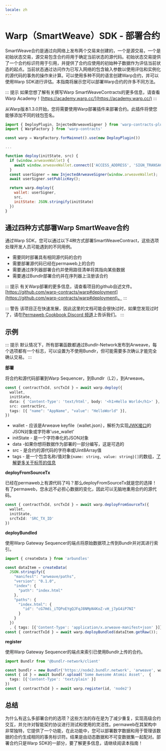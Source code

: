 ```yaml
---
locale: zh
---
```

# Warp（SmartWeave）SDK - 部署合约

SmartWeave合约是通过向网络上发布两个交易来创建的，一个是源交易，一个是初始状态交易，源交易包含合约将用于确定当前状态的源代码。初始状态交易提供了一个合约标识符用于引用，并提供了合约应使用的初始种子数据作为评估当前状态的起点。当前状态通过访问作为已写入网络的包含输入参数以使用评估和实例化的源代码的事务的操作来计算。可以使用多种不同的语言创建Warp合约，并可以使用Warp SDK进行评估。本指南将展示您可以部署Warp合约的许多不同方法。

::: 提示
如果您想了解有关撰写Warp SmartWeaveContracts的更多信息，请查看Warp Academy！[https://academy.warp.cc/](https://academy.warp.cc/)
:::

从Warp版本1.3.0开始，您将需要使用Warp部署插件来部署合约。此插件将使您能够添加不同的钱包签名。

```js
import { DeployPlugin, InjectedArweaveSigner } from 'warp-contracts-plugin-deploy'
import { WarpFactory } from 'warp-contracts'

const warp = WarpFactory.forMainnet().use(new DeployPlugin())

...

function deploy(initState, src) {
  if (window.arweaveWallet) {
    await window.arweaveWallet.connect(['ACCESS_ADDRESS', 'SIGN_TRANSACTION', 'ACCESS_PUBLIC_KEY', 'SIGNATURE']);
  }
  const userSigner = new InjectedArweaveSigner(window.arweaveWallet);
  await userSigner.setPublicKey();

  return warp.deploy({
    wallet: userSigner,
    src,
    initState: JSON.stringify(initState)
  })
}
```


## 通过四种方式部署Warp SmartWeave合约

通过Warp SDK，您可以通过以下4种方式部署SmartWeaveContract，这些选项处理开发人员可能遇到的不同用例。

* 需要同时部署具有相同源代码的合约
* 需要部署源代码已经在permaweb上的合约
* 需要通过序列器部署合约并使用路径清单将其指向某些数据
* 需要通过Bundlr部署合约并在序列器上注册该合约

::: 提示
有关Warp部署的更多信息，请查看项目的github自述文件。[https://github.com/warp-contracts/warp#deployment](https://github.com/warp-contracts/warp#deployment)。
:::

::: 警告
该项目正在快速发展，因此这里的文档可能会很快过时，如果您发现过时了，请在[Permaweb Cookbook Discord 频道](https://discord.gg/haCAX3shxF)上告诉我们。
:::

## 示例

::: 提示
默认情况下，所有部署函数都通过Bundlr-Network发布到Arweave，每个选项都有一个标志，可以设置为不使用Bundlr，但可能需要多次确认才能完全确认交易。
:::

**部署**

将合约和源代码部署到Warp Sequencer，到Bundlr（L2），到Arweave。

```ts
const { contractTxId, srcTxId } = await warp.deploy({
  wallet,
  initState,
  data: { 'Content-Type': 'text/html', body: '<h1>Hello World</h1>' },
  src: contractSrc,
  tags: [{ "name": "AppName", "value": "HelloWorld" }],
})
```

* wallet - 应该是Arweave keyfile（wallet.json），解析为实现[JWK接口](https://rfc-editor.org/rfc/rfc7517)的JSON对象或字符串'use_wallet'
* initState - 是一个字符串化的JSON对象
* data -如果你想将数据作为部署的一部分编写，这是可选的
* src - 是合约的源代码的字符串或Uint8Array值
* tags - 是一个包含名称/值对象`{name: string, value: string}[]`的数组，[了解更多关于标签的信息](../../../concepts/tags.md)

**deployFromSourceTx**

已经在permaweb上有源代码了吗？那么deployFromSourceTx就是您的选择！有了permaweb，您永远不必担心数据的变化，因此可以无脑地重用合约的源代码。

```ts
const { contractTxId, srcTxId } = await warp.deployFromSourceTx({
  wallet,
  initState,
  srcTxId: 'SRC_TX_ID'
})
```

**deployBundled**

使用Warp Gateway Sequencer的端点将原始数据项上传到Bundlr并对其进行索引。

```ts
import { createData } from 'arbundles'

const dataItem = createData(
  JSON.stringify({
    "manifest": "arweave/paths",
    "version": "0.1.0",
    "index": {
      "path": "index.html"
    },
    "paths": {
      "index.html": {
        "id": "cG7Hdi_iTQPoEYgQJFqJ8NMpN4KoZ-vH_j7pG4iP7NI"
      }
    }
  })
  , { tags: [{'Content-Type': 'application/x.arweave-manifest+json' }]})
const { contractTxId } = await warp.deployBundled(dataItem.getRaw());
```


**register**

使用Warp Gateway Sequencer的端点来索引已使用Bundlr上传的合约。

```ts
import Bundlr from '@bundlr-network/client'

const bundlr = new Bundlr('https://node2.bundlr.network', 'arweave', wallet)
const { id } = await bundlr.upload('Some Awesome Atomic Asset',  { 
  tags: [{'Content-Type': 'text/plain' }]
})
const { contractTxId } = await warp.register(id, 'node2') 
```

## 总结

为什么有这么多部署合约的选项？这些方法的存在是为了减少重复，实现高级合约交互，并允许对智能契约协议进行测试和使用的灵活性。permaweb在其架构中非常独特，它提供了一个功能，在此功能中，您可以部署数字数据和用于管理该数据的合约生成相同的事务标识符。结果是由动态数据和不可变数据集一起配对。部署合约只是Warp SDK的一部分，要了解更多信息，请继续阅读本指南！